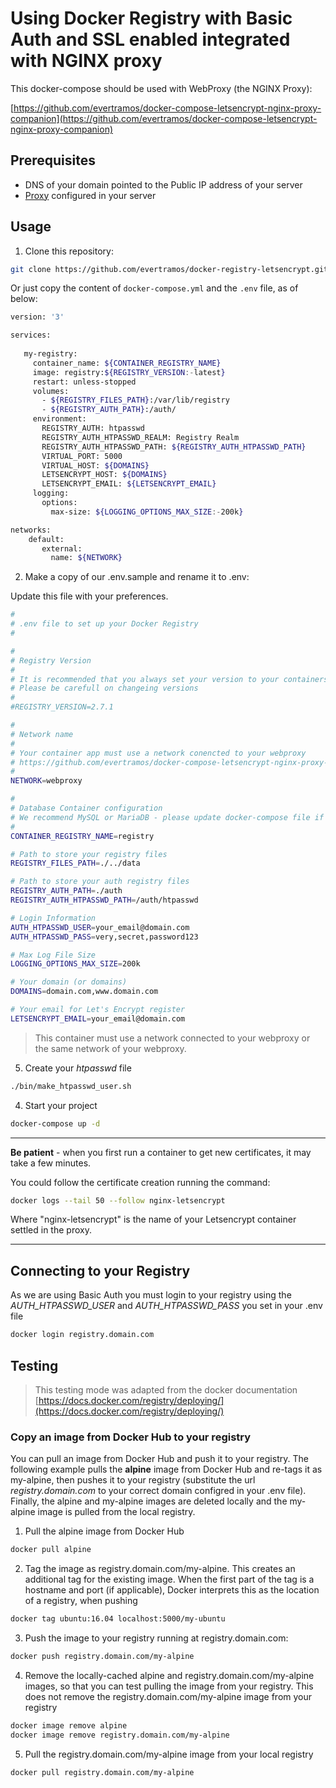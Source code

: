 # Using Docker Registry with Basic Auth and SSL enabled integrated with NGINX proxy

This docker-compose should be used with WebProxy (the NGINX Proxy):

[https://github.com/evertramos/docker-compose-letsencrypt-nginx-proxy-companion](https://github.com/evertramos/docker-compose-letsencrypt-nginx-proxy-companion)

## Prerequisites

- DNS of your domain pointed to the Public IP address of your server
- [Proxy](https://github.com/evertramos/docker-compose-letsencrypt-nginx-proxy-companion) configured in your server

## Usage

1. Clone this repository:

```bash
git clone https://github.com/evertramos/docker-registry-letsencrypt.git
```

Or just copy the content of `docker-compose.yml` and the `.env` file, as of below:

```bash
version: '3'

services:
    
   my-registry:
     container_name: ${CONTAINER_REGISTRY_NAME}
     image: registry:${REGISTRY_VERSION:-latest}
     restart: unless-stopped
     volumes:
       - ${REGISTRY_FILES_PATH}:/var/lib/registry
       - ${REGISTRY_AUTH_PATH}:/auth/
     environment:
       REGISTRY_AUTH: htpasswd
       REGISTRY_AUTH_HTPASSWD_REALM: Registry Realm
       REGISTRY_AUTH_HTPASSWD_PATH: ${REGISTRY_AUTH_HTPASSWD_PATH}
       VIRTUAL_PORT: 5000
       VIRTUAL_HOST: ${DOMAINS}
       LETSENCRYPT_HOST: ${DOMAINS}
       LETSENCRYPT_EMAIL: ${LETSENCRYPT_EMAIL}
     logging:
       options:
         max-size: ${LOGGING_OPTIONS_MAX_SIZE:-200k}

networks:
    default:
       external:
         name: ${NETWORK}
```

2. Make a copy of our .env.sample and rename it to .env:

Update this file with your preferences.

```bash
#
# .env file to set up your Docker Registry
#

#
# Registry Version
#
# It is recommended that you always set your version to your containers
# Please be carefull on changeing versions
#
#REGISTRY_VERSION=2.7.1

#
# Network name
# 
# Your container app must use a network conencted to your webproxy 
# https://github.com/evertramos/docker-compose-letsencrypt-nginx-proxy-companion
#
NETWORK=webproxy

#
# Database Container configuration
# We recommend MySQL or MariaDB - please update docker-compose file if needed.
#
CONTAINER_REGISTRY_NAME=registry

# Path to store your registry files
REGISTRY_FILES_PATH=./../data

# Path to store your auth registry files
REGISTRY_AUTH_PATH=./auth
REGISTRY_AUTH_HTPASSWD_PATH=/auth/htpasswd

# Login Information
AUTH_HTPASSWD_USER=your_email@domain.com
AUTH_HTPASSWD_PASS=very,secret,password123

# Max Log File Size
LOGGING_OPTIONS_MAX_SIZE=200k

# Your domain (or domains)
DOMAINS=domain.com,www.domain.com

# Your email for Let's Encrypt register
LETSENCRYPT_EMAIL=your_email@domain.com
```

>This container must use a network connected to your webproxy or the same network of your webproxy.

5. Create your *htpasswd* file

```bash
./bin/make_htpasswd_user.sh
```

4. Start your project

```bash
docker-compose up -d
```
----

**Be patient** - when you first run a container to get new certificates, it may take a few minutes.

You could follow the certificate creation running the command:

```bash
docker logs --tail 50 --follow nginx-letsencrypt
```
Where "nginx-letsencrypt" is the name of your Letsencrypt container settled in the proxy.

----

## Connecting to your Registry

As we are using Basic Auth you must login to your registry using the *AUTH_HTPASSWD_USER* and *AUTH_HTPASSWD_PASS* you set in your .env file

```bash
docker login registry.domain.com
```

## Testing

> This testing mode was adapted from the docker documentation [https://docs.docker.com/registry/deploying/](https://docs.docker.com/registry/deploying/)

### Copy an image from Docker Hub to your registry

You can pull an image from Docker Hub and push it to your registry. The following example pulls the **alpine** image from Docker Hub and re-tags it as my-alpine, then pushes it to your registry (substitute the url *registry.domain.com* to your correct domain configred in your .env file). Finally, the alpine and my-alpine images are deleted locally and the my-alpine image is pulled from the local registry.

1. Pull the alpine image from Docker Hub

```bash
docker pull alpine
```` 

2. Tag the image as registry.domain.com/my-alpine. This creates an additional tag for the existing image. When the first part of the tag is a hostname and port (if applicable), Docker interprets this as the location of a registry, when pushing

```bash
docker tag ubuntu:16.04 localhost:5000/my-ubuntu
```

3. Push the image to your registry running at registry.domain.com:

```bash
docker push registry.domain.com/my-alpine
```

4. Remove the locally-cached alpine and registry.domain.com/my-alpine images, so that you can test pulling the image from your registry. This does not remove the registry.domain.com/my-alpine image from your registry

```bash
docker image remove alpine
docker image remove registry.domain.com/my-alpine
```

5. Pull the registry.domain.com/my-alpine image from your local registry

```bash
docker pull registry.domain.com/my-alpine
```
